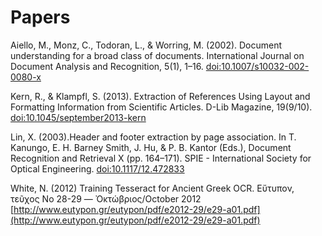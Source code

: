 Papers
======

Aiello, M., Monz, C., Todoran, L., & Worring, M. (2002). Document understanding for a broad class of documents. International Journal on Document Analysis and Recognition, 5(1), 1–16. [doi:10.1007/s10032-002-0080-x](http://dx.doi.org/10.1007/s10032-002-0080-x)

Kern, R., & Klampfl, S. (2013). Extraction of References Using Layout and Formatting Information from Scientific Articles. D-Lib Magazine, 19(9/10). [doi:10.1045/september2013-kern](http://dx.doi.org/10.1045/september2013-kern)

Lin, X. (2003).Header and footer extraction by page association. In T. Kanungo, E. H. Barney Smith, J. Hu, & P. B. Kantor (Eds.), Document Recognition and Retrieval X (pp. 164–171). SPIE - International Society for Optical Engineering. [doi:10.1117/12.472833](http://dx.doi.org/10.1117/12.472833)

White, N. (2012) Training Tesseract for Ancient Greek OCR. Εὔτυπον, τεῦχος No 28-29 — Ὀκτώβριος/October 2012 [http://www.eutypon.gr/eutypon/pdf/e2012-29/e29-a01.pdf](http://www.eutypon.gr/eutypon/pdf/e2012-29/e29-a01.pdf)

